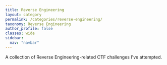 ```yaml
---
title: Reverse Engineering
layout: category
permalink: /categories/reverse-engineering/
taxonomy: Reverse Engineering
author_profile: false
classes: wide
sidebar:
  nav: "navbar"
---
```


A collection of Reverse Engineering-related CTF challenges I've attempted.
